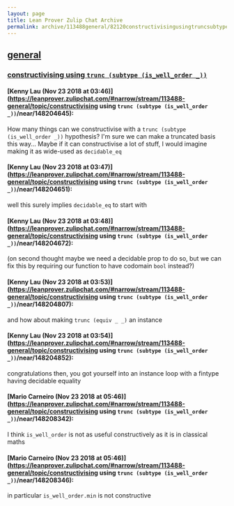 ```yaml
---
layout: page
title: Lean Prover Zulip Chat Archive 
permalink: archive/113488general/82120constructivisingusingtruncsubtypeiswellorder.html
---
```


## [general](index.html)
### [constructivising using `trunc (subtype (is_well_order _))`](82120constructivisingusingtruncsubtypeiswellorder.html)

#### [Kenny Lau (Nov 23 2018 at 03:46)](https://leanprover.zulipchat.com/#narrow/stream/113488-general/topic/constructivising using `trunc (subtype (is_well_order _))`/near/148204645):
How many things can we constructivise with a `trunc (subtype (is_well_order _))` hypothesis? I'm sure we can make a truncated basis this way... Maybe if it can constructivise a lot of stuff, I would imagine making it as wide-used as `decidable_eq`

#### [Kenny Lau (Nov 23 2018 at 03:47)](https://leanprover.zulipchat.com/#narrow/stream/113488-general/topic/constructivising using `trunc (subtype (is_well_order _))`/near/148204651):
well this surely implies `decidable_eq` to start with

#### [Kenny Lau (Nov 23 2018 at 03:48)](https://leanprover.zulipchat.com/#narrow/stream/113488-general/topic/constructivising using `trunc (subtype (is_well_order _))`/near/148204672):
(on second thought maybe we need a decidable prop to do so, but we can fix this by requiring our function to have codomain `bool` instead?)

#### [Kenny Lau (Nov 23 2018 at 03:53)](https://leanprover.zulipchat.com/#narrow/stream/113488-general/topic/constructivising using `trunc (subtype (is_well_order _))`/near/148204807):
and how about making `trunc (equiv _ _)` an instance

#### [Kenny Lau (Nov 23 2018 at 03:54)](https://leanprover.zulipchat.com/#narrow/stream/113488-general/topic/constructivising using `trunc (subtype (is_well_order _))`/near/148204852):
congratulations then, you got yourself into an instance loop with a fintype having decidable equality

#### [Mario Carneiro (Nov 23 2018 at 05:46)](https://leanprover.zulipchat.com/#narrow/stream/113488-general/topic/constructivising using `trunc (subtype (is_well_order _))`/near/148208342):
I think `is_well_order` is not as useful constructively as it is in classical maths

#### [Mario Carneiro (Nov 23 2018 at 05:46)](https://leanprover.zulipchat.com/#narrow/stream/113488-general/topic/constructivising using `trunc (subtype (is_well_order _))`/near/148208346):
in particular `is_well_order.min` is not constructive

